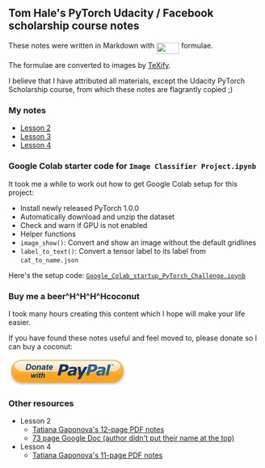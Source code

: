 ## Tom Hale's PyTorch Udacity / Facebook scholarship course notes

These notes were written in Markdown with <img src="/tex/87181ad2b235919e0785dee664166921.svg?invert_in_darkmode&sanitize=true" align=middle width=45.69716744999999pt height=22.465723500000017pt/> formulae.

The formulae are converted to images by [TeXify](https://github.com/apps/texify).

I believe that I have attributed all materials, except the Udacity PyTorch Scholarship course, from which these notes are flagrantly copied ;)

### My notes

* [Lesson 2](notes/lesson-2.md)
* [Lesson 3](notes/lesson-3.md)
* [Lesson 4](notes/lesson-4.md)

### Google Colab starter code for `Image Classifier Project.ipynb`
It took me a while to work out how to get Google Colab setup for this project:

 * Install newly released PyTorch 1.0.0
 * Automatically download and unzip the dataset
 * Check and warn if GPU is not enabled
 * Helper functions
  * `image_show()`: Convert and show an image without the default gridlines
  * `label_to_text()`: Convert a tensor label to its label from `cat_to_name.json`

Here's the setup code: [`Google_Colab_startup_PyTorch_Challenge.ipynb`](code/Google_Colab_startup_PyTorch_Challenge.ipynb)

### Buy me a beer^H^H^H^Hcoconut
I took many hours creating this content which I hope will make your life easier.

If you have found these notes useful and feel moved to, please donate so I can buy a coconut:

[![Donate button](paypal-donate.png)](https://www.paypal.me/TomHale)

### Other resources

* Lesson 2
  * [Tatiana Gaponova's 12-page PDF notes](https://github.com/baroquerock/udacity_notes/blob/master/udacity_nn_basics_tatiana_gaponova.pdf)
  * [73 page Google Doc (author didn't put their name at the top)](https://docs.google.com/document/d/13ESfbTuCja7mEZLfMz-4JxEsaxWyDOoua4gRWC6860c/edit)
* Lesson 4
  * [Tatiana Gaponova's 11-page PDF notes](https://github.com/baroquerock/udacity_notes/blob/master/udacity_cnn_tatiana_gaponova.pdf)
